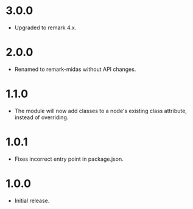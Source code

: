# 3.0.0

* Upgraded to remark 4.x.

# 2.0.0

* Renamed to remark-midas without API changes.

# 1.1.0

* The module will now add classes to a node's existing class attribute, instead
  of overriding.

# 1.0.1

* Fixes incorrect entry point in package.json.

# 1.0.0

* Initial release.
